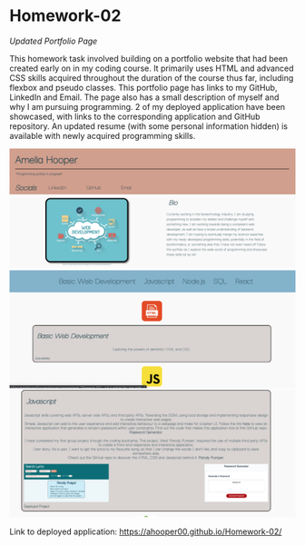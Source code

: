 # Homework-02

*Updated Portfolio Page*

This homework task involved building on a portfolio website that had been created early on in my coding course. 
It primarily uses HTML and advanced CSS skills acquired throughout the duration of the course thus far, including flexbox and pseudo classes. 
This portfolio page has links to my GitHub, LinkedIn and Email.
The page also has a small description of myself and why I am pursuing programming.
2 of my deployed application have been showcased, with links to the corresponding application and GitHub repository.
An updated resume (with some personal information hidden) is available with newly acquired programming skills.

![screenshot-of-portfolio-page](./Images/readme-screenshot.png?raw=true)
![screenshot-of-portfolio-page](./Images/readme-screenshot1.png?raw=true)
![screenshot-of-portfolio-page](./Images/readme-screenshot2.png?raw=true)

Link to deployed application: https://ahooper00.github.io/Homework-02/